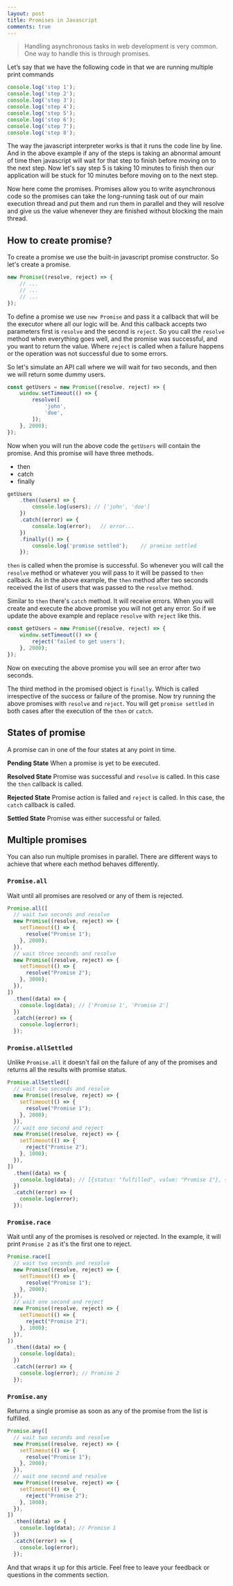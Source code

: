 ```yaml
---
layout: post
title: Promises in Javascript
comments: true
---
```


> Handling asynchronous tasks in web development is very common. One way to handle this is through promises.

Let’s say that we have the following code in that we are running multiple print commands
```javascript
console.log('step 1');
console.log('step 2');
console.log('step 3');
console.log('step 4');
console.log('step 5');
console.log('step 6');
console.log('step 7');
console.log('step 8');
```

The way the javascript interpreter works is that it runs the code line by line. And in the above example if any of the steps is taking an abnormal amount of time then javascript will wait for that step to finish before moving on to the next step. Now let's say step 5 is taking 10 minutes to finish then our application will be stuck for 10 minutes before moving on to the next step.

Now here come the promises. Promises allow you to write asynchronous code so the promises can take the long-running task out of our main execution thread and put them and run them in parallel and they will resolve and give us the value whenever they are finished without blocking the main thread.

## How to create promise?
To create a promise we use the built-in javascript promise constructor. So let's create a promise.

```javascript
new Promise((resolve, reject) => {
    // ...
    // ...
    // ...
});
```
To define a promise we use `new Promise` and pass it a callback that will be the executor where all our logic will be. And this callback accepts two parameters first is `resolve` and the second is `reject`. So you call the `resolve` method when everything goes well, and the promise was successful, and you want to return the value. Where `reject` is called when a failure happens or the operation was not successful due to some errors. 

So let's simulate an API call where we will wait for two seconds, and then we will return some dummy users.

```javascript
const getUsers = new Promise((resolve, reject) => {
    window.setTimeout(() => {
        resolve([
            'john',
            'doe',
        ]);  
    }, 2000);
});
```  

Now when you will run the above code the `getUsers` will contain the promise. And this promise will have three methods. 
- then
- catch
- finally

```javascript
getUsers
    .then((users) => {
        console.log(users); // ['john', 'doe']
    })
    .catch((error) => {
        console.log(error);   // error...
    })
    .finally(() => {
        console.log('promise settled');    // promise settled
    });
``` 

`then` is called when the promise is successful. So whenever you will call the `resolve` method or whatever you will pass to it will be passed to `then` callback. As in the above example, the `then` method after two seconds received the list of users that was passed to the `resolve` method.     

Similar to `then` there's `catch` method. It will receive errors. When you will create and execute the above promise you will not get any error. So if we update the above example and replace `resolve` with `reject` like this.

```javascript
const getUsers = new Promise((resolve, reject) => {
    window.setTimeout(() => {
        reject('failed to get users');  
    }, 2000);
});
```    

Now on executing the above promise you will see an error after two seconds.
 
The third method in the promised object is `finally`. Which is called irrespective of the success or failure of the promise. Now try running the above promises with `resolve` and `reject`. You will get `promise settled` in both cases after the execution of the `then` or `catch`.

## States of promise
A promise can in one of the four states at any point in time.

**Pending State** When a promise is yet to be executed.

**Resolved State** Promise was successful and `resolve` is called. In this case the `then` callback is called.

**Rejected State** Promise action is failed and `reject` is called. In this case, the `catch` callback is called.

**Settled State** Promise was either successful or failed. 

## Multiple promises
You can also run multiple promises in parallel. There are different ways to achieve that where each method behaves differently. 

### `Promise.all`
Wait until all promises are resolved or any of them is rejected.

```javascript
Promise.all([
  // wait two seconds and resolve
  new Promise((resolve, reject) => {
    setTimeout(() => {
      resolve("Promise 1");
    }, 2000);
  }),
  // wait three seconds and resolve
  new Promise((resolve, reject) => {
    setTimeout(() => {
      resolve("Promise 2");
    }, 3000);
  }),
])
  .then((data) => {
    console.log(data); // ['Promise 1', 'Promise 2']
  })
  .catch((error) => {
    console.log(error);
  });
```
 
### `Promise.allSettled`
Unlike `Promise.all` it doesn't fail on the failure of any of the promises and returns all the results with promise status. 

```javascript
Promise.allSettled([
  // wait two seconds and resolve
  new Promise((resolve, reject) => {
    setTimeout(() => {
      resolve("Promise 1");
    }, 2000);
  }),
  // wait one second and reject
  new Promise((resolve, reject) => {
    setTimeout(() => {
      reject("Promise 2");
    }, 1000);
  }),
])
  .then((data) => {
    console.log(data); // [{status: "fulfilled", value: "Promise 1"}, {status: "rejected", reason: "Promise 2"}]
  })
  .catch((error) => {
    console.log(error);
  });
```

### `Promise.race`
Wait until any of the promises is resolved or rejected. In the example, it will print `Promise 2` as it's the first one to reject.

```javascript
Promise.race([
  // wait two seconds and resolve
  new Promise((resolve, reject) => {
    setTimeout(() => {
      resolve("Promise 1");
    }, 2000);
  }),
  // wait one second and reject
  new Promise((resolve, reject) => {
    setTimeout(() => {
      reject("Promise 2");
    }, 1000);
  }),
])
  .then((data) => {
    console.log(data);
  })
  .catch((error) => {
    console.log(error); // Promise 2
  });
```

### `Promise.any`
Returns a single promise as soon as any of the promise from the list is fulfilled.

```javascript
Promise.any([
  // wait two seconds and resolve
  new Promise((resolve, reject) => {
    setTimeout(() => {
      resolve("Promise 1");
    }, 2000);
  }),
  // wait one second and resolve
  new Promise((resolve, reject) => {
    setTimeout(() => {
      reject("Promise 2");
    }, 1000);
  }),
])
  .then((data) => {
    console.log(data); // Promise 1
  })
  .catch((error) => {
    console.log(error);
  });
```

And that wraps it up for this article. Feel free to leave your feedback or questions in the comments section.
